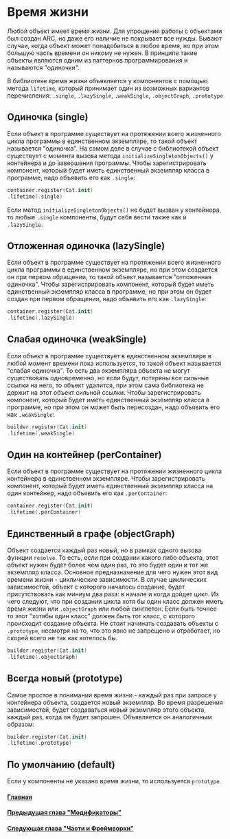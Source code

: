 # Время жизни

Любой объект имеет время жизни. Для упрощения работы с объектами был создан ARC, но даже его наличие не покрывает все нужды. Бывают случаи, когда объект может понадобиться в любое время, но при этом большую часть времени он никому не нужен. В принципе такие объекты являются одним из паттернов программирования и называются "одиночки".

В библиотеке время жизни объявляется у компонентов с помощью метода `lifetime`, который принимает один из возможных вариантов перечисления: `.single`, `.lazySingle`, `.weakSingle`, `.objectGraph`, `.prototype`

## Одиночка (single)
Если объект в программе существует на протяжении всего жизненного цикла программы в единственном экземпляре, то такой объект называется "одиночка". На самом деле в случае с библиотекой объект существует с момента вызова метода `initializeSingletonObjects()` у контейнера и до завершения программы. Чтобы зарегистрировать компонент, который будет иметь единственный экземпляр класса в программе, надо объявить его как `.single`:
```Swift
container.register(Cat.init)
.lifetime(.single)
```
Если метод  `initializeSingletonObjects()` не будет вызван у контейнера, то любые `.single` компоненты, будут себя вести также как и `.lazySingle`.

## Отложенная одиночка (lazySingle)
Если объект в программе существует на протяжении всего жизненного цикла программы в единственном экземпляре, но при этом создается он при первом обращении, то такой объект называется "отложенная одиночка". Чтобы зарегистрировать компонент, который будет иметь единственный экземпляр класса в программе, но при этом он будет создан при первом обращении, надо объявить его как `.lazySingle`:
```Swift
container.register(Cat.init)
.lifetime(.lazySingle)
```

## Слабая одиночка (weakSingle)
Если объект в программе существует в единственном экземпляре в любой момент времени пока используется, то такой объект называется "слабая одиночка". То есть два экземпляра объекта не могут существовать одновременно, но если будут, потеряны все сильные ссылки на него, то объект удалится, при этом сама библиотека не держит на этот объект сильной ссылки. Чтобы зарегистрировать компонент, который будет иметь единственный экземпляр класса в программе, но при этом он может быть пересоздан, надо объявить его как `.weakSingle`:
```Swift
builder.register(Cat.init)
.lifetime(.weakSingle)
```

## Один на контейнер (perContainer)
Если объект в программе существует на протяжении жизненного цикла контейнера в единственном экземпляре. Чтобы зарегистрировать компонент, который будет иметь единственный экземпляр класса на один контейнер, надо объявить его как `.perContainer`:
```Swift
container.register(Cat.init)
.lifetime(.perContainer)
```

## Единственный в графе (objectGraph)
Объект создается каждый раз новый, но в рамках одного вызова функции `resolve`. То есть, если при создании какого либо объекта, этот объект нужен будет более чем один раз, то это будет один и тот же экземпляр класса. Основное предназначение для чего нужен этот вид времени жизни - циклические зависимости. В случае циклических зависимостей, объект с которого началось создание, будет присутствовать как миниум два раза: в начале и когда дойдет цикл. Из чего следуют, что при создании цикла хотя бы один класс должен иметь время жизни или  `.objectGraph` или любой синглетон. Если быть точнее то этот "хотябы один класс" должен быть тот класс, с которого происходит создание объекта. Не стоит начинать создавать объекты с `.prototype`, несмотря на то, что это явно не запрещено и отработает, но скорей всего не так как хотелось бы.
```Swift
builder.register(Cat.init)
.lifetime(.objectGraph)
```


## Всегда новый (prototype)
Самое простое в понимании время жизни - каждый раз при запросе у контейнера объекта, создается новый экземпляр. Во время разрешения зависимостей, будет создаваться новый экземпляр этого объекта, каждый раз, когда он будет запрошен. Объявляется он аналогичным образом:
```Swift
builder.register(Cat.init)
.lifetime(.prototype)
```

## По умолчанию (default)
Если у компоненты не указано время жизни, то используется `prototype`.


#### [Главная](main.md)
#### [Предыдущая глава "Модификаторы"](modificators.md#Модификаторы)
#### [Следующая глава "Части и Фреймворки"](part_framework.md#Части_и_Фреймворки)

